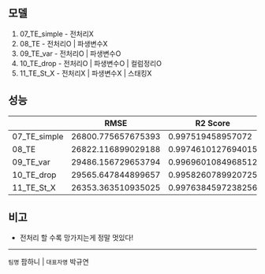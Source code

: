 ## 모델
1. 07_TE_simple - 전처리X
2. 08_TE - 전처리O | 파생변수X
3. 09_TE_var - 전처리O | 파생변수O
4. 10_TE_drop - 전처리O | 파생변수O | 컬럼정리O
5. 11_TE_St_X - 전처리X | 파생변수X | 스태킹X

## 성능
|        |RMSE|R2 Score |
|--------|--------|-----|
|07_TE_simple|26800.775657675393|0.997519458957072|
|08_TE|26822.116899029188|0.9974610127694015|
|09_TE_var|29486.156729653794|0.9969601084968512|
|10_TE_drop|29565.647844899657|0.9958260789920725|
|11_TE_St_X|26353.363510935025|0.9976384597238256|

## 비고
- 전처리 할 수록 망가지는게 정말 멋있다!

---
`팀명` 팜하니 | `대표자명` 박규연
